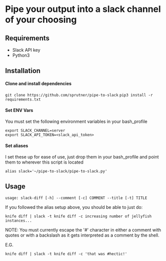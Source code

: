 # Pipe your output into a slack channel of your choosing

## Requirements

- Slack API key
- Python3

## Installation

  #### Clone and install dependencies
  `git clone https://github.com/sprutner/pipe-to-slack`
  `pip3 install -r requirements.txt`

  #### Set ENV Vars
  You must set the following environment variables in your bash_profile
  ```
  export SLACK_CHANNEL=server
  export SLACK_API_TOKEN=<slack_api_token>
  ```

  #### Set aliases
  I set these up for ease of use, just drop them in your bash_profile and point them to wherever this script is located

  ```
  alias slack='~/pipe-to-slack/pipe-to-slack.py'
  ```

## Usage

`usage: slack-diff [-h] --comment [-c] COMMENT --title [-t] TITLE`

If you followed the alias setup above, you should be able to just do:

```knife diff | slack -t knife diff -c increasing number of jellyfish instances...```

NOTE: You must currently escape the '#' character in either a comment with quotes or with a backslash as it gets interpreted as a comment by the shell.

E.G.

```knife diff | slack -t knife diff -c 'that was #hectic!'```
